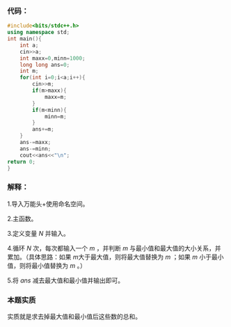 ### 代码：

```cpp
#include<bits/stdc++.h>
using namespace std;
int main(){
	int a;
	cin>>a;
	int maxx=0,minn=1000;
	long long ans=0;
	int m;
	for(int i=0;i<a;i++){
		cin>>m;
		if(m>maxx){
			maxx=m;
		}
		if(m<minn){
			minn=m;
		}
		ans+=m;
	}
	ans-=maxx;
	ans-=minn;
	cout<<ans<<"\n";
return 0;
} 
```
### 解释：

1.导入万能头+使用命名空间。

2.主函数。

3.定义变量 $N$ 并输入。

4.循环 $N$ 次，每次都输入一个 $m$ ，并判断 $m$ 与最小值和最大值的大小关系，并累加。（具体思路：如果 $m$大于最大值，则将最大值替换为 $m$ ；如果 $m$ 小于最小值，则将最小值替换为 $m$ 。）

5.将 $ans$ 减去最大值和最小值并输出即可。

### 本题实质

实质就是求去掉最大值和最小值后这些数的总和。
